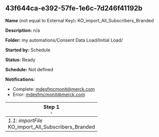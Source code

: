 ## 43f644ca-e392-57fe-1e6c-7d246f41192b

**Name** (not equal to External Key)**:** KO_import_All_Subscribers_Branded


**Description:** n/a

**Folder:** my automations/Consent Data Load/Initial Load/

**Started by:** Schedule

**Status:** Ready

**Schedule:** Not defined

**Notifications:**

* Complete: mdesfmcmonit@merck.com
* Error: mdesfmcmonit@merck.com

| Step 1<br>_<small>-</small>_ |
| --- |
| _1.1: importFile_<br>KO_import_All_Subscribers_Branded |
